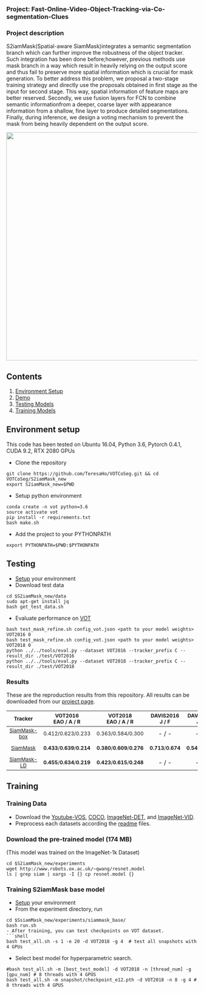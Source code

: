 ### Project: Fast-Online-Video-Object-Tracking-via-Co-segmentation-Clues

### Project description
S2iamMask(Spatial-aware SiamMask)integrates a semantic segmentation branch which can further improve the robustness of the object tracker. Such integration has been done before;however, previous methods use mask branch in a way which result in heavily relying on the output score and thus fail to preserve more spatial information which is crucial for mask generation. To better address this problem, we proposal a two-stage training strategy and directly use the proposals obtained in first stage as the input for second stage. This way, spatial information of feature maps are better reserved. Secondly, we use fusion layers for FCN  to  combine semantic  informationfrom a deeper, coarse layer with appearance information from a shallow, fine layer to produce detailed segmentations. Finally, during inference, we design a voting mechanism to prevent the mask from being heavily dependent on the output score.


<div align="center">
  <img src="http://www.robots.ox.ac.uk/~qwang/SiamMask/img/SiamMask.jpg" width="600px" />
</div>


## Contents
1. [Environment Setup](#environment-setup)
2. [Demo](#demo)
3. [Testing Models](#testing-models)
4. [Training Models](#training-models)

## Environment setup
This code has been tested on Ubuntu 16.04, Python 3.6, Pytorch 0.4.1, CUDA 9.2, RTX 2080 GPUs

- Clone the repository 
```
git clone https://github.com/TeresaHo/VOTCoSeg.git && cd VOTCoSeg/S2iamMask_new
export S2iamMask_new=$PWD
```
- Setup python environment
```
conda create -n vot python=3.6
source activate vot
pip install -r requirements.txt
bash make.sh
```
- Add the project to your PYTHONPATH
```
export PYTHONPATH=$PWD:$PYTHONPATH
```


## Testing
- [Setup](#environment-setup) your environment
- Download test data
```shell
cd $S2iamMask_new/data
sudo apt-get install jq
bash get_test_data.sh
```

- Evaluate performance on [VOT](http://www.votchallenge.net/)
```shell
bash test_mask_refine.sh config_vot.json <path to your model weights> VOT2016 0
bash test_mask_refine.sh config_vot.json <path to your model weights> VOT2018 0
python ../../tools/eval.py --dataset VOT2016 --tracker_prefix C --result_dir ./test/VOT2016
python ../../tools/eval.py --dataset VOT2018 --tracker_prefix C --result_dir ./test/VOT2018
```

### Results
These are the reproduction results from this repository. All results can be downloaded from our [project page](http://www.robots.ox.ac.uk/~qwang/SiamMask/).

|                           <sub>Tracker</sub>                           |      <sub>VOT2016</br>EAO /  A / R</sub>     |      <sub>VOT2018</br>EAO / A / R</sub>      |  <sub>DAVIS2016</br>J / F</sub>  |  <sub>DAVIS2017</br>J / F</sub>  |     <sub>Youtube-VOS</br>J_s / J_u / F_s / F_u</sub>     |     <sub>Speed</sub>     |
|:----------------------------------------------------------------------:|:--------------------------------------------:|:--------------------------------------------:|:--------------------------------:|:--------------------------------:|:--------------------------------------------------------:|:------------------------:|
| <sub>[SiamMask-box](http://www.robots.ox.ac.uk/~qwang/SiamMask/)</sub> |       <sub>0.412/0.623/0.233</sub>       |       <sub>0.363/0.584/0.300</sub>       |               - / -              |               - / -              |                      - / - / - / -                       | <sub>**77** FPS</sub> |
| <sub>[SiamMask](http://www.robots.ox.ac.uk/~qwang/SiamMask/)</sub> | <sub>**0.433**/**0.639**/**0.214**</sub> | <sub>**0.380**/**0.609**/**0.276**</sub> | <sub>**0.713**/**0.674**</sub> | <sub>**0.543**/**0.585**</sub> | <sub>**0.602**/**0.451**/**0.582**/**0.477**</sub> |   <sub>56 FPS</sub>   |
| <sub>[SiamMask-LD](http://www.robots.ox.ac.uk/~qwang/SiamMask/)</sub> | <sub>**0.455**/**0.634**/**0.219**</sub> | <sub>**0.423**/**0.615**/**0.248**</sub> | - / - | - / - | - / - / - / - | <sub>56 FPS</sub> |


## Training

### Training Data 
- Download the [Youtube-VOS](https://youtube-vos.org/dataset/download/), 
[COCO](http://cocodataset.org/#download), 
[ImageNet-DET](http://image-net.org/challenges/LSVRC/2015/), 
and [ImageNet-VID](http://image-net.org/challenges/LSVRC/2015/).
- Preprocess each datasets according the [readme](data/coco/readme.md) files.

### Download the pre-trained model (174 MB)
(This model was trained on the ImageNet-1k Dataset)
```
cd $S2iamMask_new/experiments
wget http://www.robots.ox.ac.uk/~qwang/resnet.model
ls | grep siam | xargs -I {} cp resnet.model {}
```

### Training S2iamMask base model
- [Setup](#environment-setup) your environment
- From the experiment directory, run
```
cd $SsiamMask_new/experiments/siammask_base/
bash run.sh
- After training, you can test checkpoints on VOT dataset.
```shell
bash test_all.sh -s 1 -e 20 -d VOT2018 -g 4  # test all snapshots with 4 GPUs
```
- Select best model for hyperparametric search.
```shell
#bash test_all.sh -m [best_test_model] -d VOT2018 -n [thread_num] -g [gpu_num] # 8 threads with 4 GPUS
bash test_all.sh -m snapshot/checkpoint_e12.pth -d VOT2018 -n 8 -g 4 # 8 threads with 4 GPUS
```


